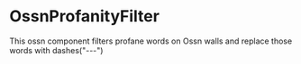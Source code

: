 # OssnProfanityFilter
This ossn component filters profane words on Ossn walls and replace those words with dashes("---")
